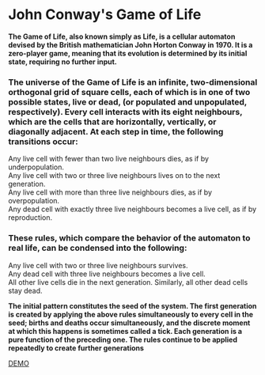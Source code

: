 # John Conway's Game of Life


__The Game of Life, also known simply as Life, is a cellular automaton devised by the British mathematician John Horton Conway in 1970. It is a zero-player game, meaning that its evolution is determined by its initial state, requiring no further input.__  

### The universe of the Game of Life is an infinite, two-dimensional orthogonal grid of square cells, each of which is in one of two possible states, live or dead, (or populated and unpopulated, respectively). Every cell interacts with its eight neighbours, which are the cells that are horizontally, vertically, or diagonally adjacent. At each step in time, the following transitions occur:
Any live cell with fewer than two live neighbours dies, as if by underpopulation.  
Any live cell with two or three live neighbours lives on to the next generation.  
Any live cell with more than three live neighbours dies, as if by overpopulation.  
Any dead cell with exactly three live neighbours becomes a live cell, as if by reproduction.  

### These rules, which compare the behavior of the automaton to real life, can be condensed into the following:  
Any live cell with two or three live neighbours survives.  
Any dead cell with three live neighbours becomes a live cell.  
All other live cells die in the next generation. Similarly, all other dead cells stay dead.   

**The initial pattern constitutes the seed of the system. The first generation is created by applying the above rules simultaneously to every cell in the seed; births and deaths occur simultaneously, and the discrete moment at which this happens is sometimes called a tick. Each generation is a pure function of the preceding one. The rules continue to be applied repeatedly to create further generations**

[DEMO](iminfinity.github.io/game-of-life)
